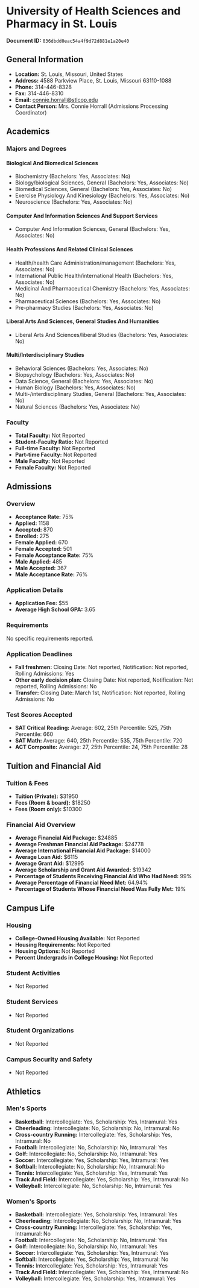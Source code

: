 # University of Health Sciences and Pharmacy in St. Louis

**Document ID:** `036dbdd0eac54a4f9d72d881e1a20e40`

## General Information

- **Location:** St. Louis, Missouri, United States
- **Address:** 4588 Parkview Place, St. Louis, Missouri 63110-1088
- **Phone:** 314-446-8328
- **Fax:** 314-446-8310
- **Email:** connie.horrall@stlcop.edu
- **Contact Person:** Mrs. Connie Horrall (Admissions Processing Coordinator)

## Academics

### Majors and Degrees

#### Biological And Biomedical Sciences

- Biochemistry (Bachelors: Yes, Associates: No)
- Biology/biological Sciences, General (Bachelors: Yes, Associates: No)
- Biomedical Sciences, General (Bachelors: Yes, Associates: No)
- Exercise Physiology And Kinesiology (Bachelors: Yes, Associates: No)
- Neuroscience (Bachelors: Yes, Associates: No)

#### Computer And Information Sciences And Support Services

- Computer And Information Sciences, General (Bachelors: Yes, Associates: No)

#### Health Professions And Related Clinical Sciences

- Health/health Care Administration/management (Bachelors: Yes, Associates: No)
- International Public Health/international Health (Bachelors: Yes, Associates: No)
- Medicinal And Pharmaceutical Chemistry (Bachelors: Yes, Associates: No)
- Pharmaceutical Sciences (Bachelors: Yes, Associates: No)
- Pre-pharmacy Studies (Bachelors: Yes, Associates: No)

#### Liberal Arts And Sciences, General Studies And Humanities

- Liberal Arts And Sciences/liberal Studies (Bachelors: Yes, Associates: No)

#### Multi/Interdisciplinary Studies

- Behavioral Sciences (Bachelors: Yes, Associates: No)
- Biopsychology (Bachelors: Yes, Associates: No)
- Data Science, General (Bachelors: Yes, Associates: No)
- Human Biology (Bachelors: Yes, Associates: No)
- Multi-/interdisciplinary Studies, General (Bachelors: Yes, Associates: No)
- Natural Sciences (Bachelors: Yes, Associates: No)

### Faculty

- **Total Faculty:** Not Reported
- **Student-Faculty Ratio:** Not Reported
- **Full-time Faculty:** Not Reported
- **Part-time Faculty:** Not Reported
- **Male Faculty:** Not Reported
- **Female Faculty:** Not Reported

## Admissions

### Overview

- **Acceptance Rate:** 75%
- **Applied:** 1158
- **Accepted:** 870
- **Enrolled:** 275
- **Female Applied:** 670
- **Female Accepted:** 501
- **Female Acceptance Rate:** 75%
- **Male Applied:** 485
- **Male Accepted:** 367
- **Male Acceptance Rate:** 76%

### Application Details

- **Application Fee:** $55
- **Average High School GPA:** 3.65

### Requirements

No specific requirements reported.

### Application Deadlines

- **Fall freshmen:** Closing Date: Not reported, Notification: Not reported, Rolling Admissions: Yes
- **Other early decision plan:** Closing Date: Not reported, Notification: Not reported, Rolling Admissions: No
- **Transfer:** Closing Date: March 1st, Notification: Not reported, Rolling Admissions: No

### Test Scores Accepted

- **SAT Critical Reading:** Average: 602, 25th Percentile: 525, 75th Percentile: 660
- **SAT Math:** Average: 640, 25th Percentile: 535, 75th Percentile: 720
- **ACT Composite:** Average: 27, 25th Percentile: 24, 75th Percentile: 28

## Tuition and Financial Aid

### Tuition & Fees

- **Tuition (Private):** $31950
- **Fees (Room & board):** $18250
- **Fees (Room only):** $10300

### Financial Aid Overview

- **Average Financial Aid Package:** $24885
- **Average Freshman Financial Aid Package:** $24778
- **Average International Financial Aid Package:** $14000
- **Average Loan Aid:** $6115
- **Average Grant Aid:** $12995
- **Average Scholarship and Grant Aid Awarded:** $19342
- **Percentage of Students Receiving Financial Aid Who Had Need:** 99%
- **Average Percentage of Financial Need Met:** 64.94%
- **Percentage of Students Whose Financial Need Was Fully Met:** 19%

## Campus Life

### Housing

- **College-Owned Housing Available:** Not Reported
- **Housing Requirements:** Not Reported
- **Housing Options:** Not Reported
- **Percent Undergrads in College Housing:** Not Reported

### Student Activities

- Not Reported

### Student Services

- Not Reported

### Student Organizations

- Not Reported

### Campus Security and Safety

- Not Reported

## Athletics

### Men's Sports

- **Basketball:** Intercollegiate: Yes, Scholarship: Yes, Intramural: Yes
- **Cheerleading:** Intercollegiate: No, Scholarship: No, Intramural: No
- **Cross-country Running:** Intercollegiate: Yes, Scholarship: Yes, Intramural: No
- **Football:** Intercollegiate: No, Scholarship: No, Intramural: Yes
- **Golf:** Intercollegiate: No, Scholarship: No, Intramural: Yes
- **Soccer:** Intercollegiate: Yes, Scholarship: Yes, Intramural: Yes
- **Softball:** Intercollegiate: No, Scholarship: No, Intramural: No
- **Tennis:** Intercollegiate: Yes, Scholarship: Yes, Intramural: Yes
- **Track And Field:** Intercollegiate: Yes, Scholarship: Yes, Intramural: No
- **Volleyball:** Intercollegiate: No, Scholarship: No, Intramural: Yes

### Women's Sports

- **Basketball:** Intercollegiate: Yes, Scholarship: Yes, Intramural: Yes
- **Cheerleading:** Intercollegiate: No, Scholarship: No, Intramural: Yes
- **Cross-country Running:** Intercollegiate: Yes, Scholarship: Yes, Intramural: No
- **Football:** Intercollegiate: No, Scholarship: No, Intramural: Yes
- **Golf:** Intercollegiate: No, Scholarship: No, Intramural: Yes
- **Soccer:** Intercollegiate: Yes, Scholarship: Yes, Intramural: Yes
- **Softball:** Intercollegiate: Yes, Scholarship: Yes, Intramural: No
- **Tennis:** Intercollegiate: Yes, Scholarship: Yes, Intramural: Yes
- **Track And Field:** Intercollegiate: Yes, Scholarship: Yes, Intramural: No
- **Volleyball:** Intercollegiate: Yes, Scholarship: Yes, Intramural: Yes
